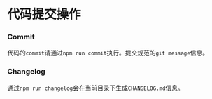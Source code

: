 # 代码提交操作

### Commit

代码的`commit`请通过`npm run commit`执行。提交规范的`git message`信息。

### Changelog

通过`npm run changelog`会在当前目录下生成`CHANGELOG.md`信息。
